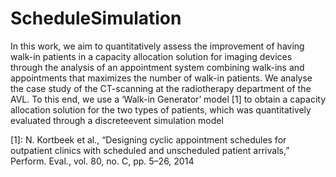 # ScheduleSimulation

In this work, we aim to quantitatively assess the improvement of having walk-in patients in a capacity allocation solution for imaging devices through the analysis of an appointment system combining walk-ins and appointments that maximizes the number of walk-in patients. We analyse the case study of the CT-scanning at the radiotherapy department of the AVL. To this end, we use a ‘Walk-in Generator’ model
[1] to obtain a capacity allocation solution for the two types of patients, which was quantitatively evaluated through a discreteevent simulation model

[1]: N. Kortbeek et al., “Designing cyclic appointment schedules for outpatient clinics with scheduled and unscheduled patient arrivals,” Perform. Eval., vol. 80, no. C, pp. 5–26, 2014
